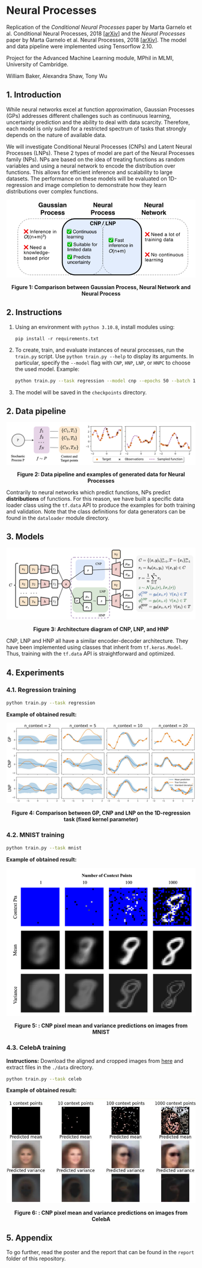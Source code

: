 # Neural Processes
Replication of the *Conditional Neural Processes* paper by Marta Garnelo et al. Conditional Neural Processes, 2018 [[arXiv](https://arxiv.org/abs/1807.01613)] and the *Neural Processes* paper by Marta Garnelo et al. Neural Processes, 2018 [[arXiv](https://arxiv.org/abs/1807.01622)]. The model and data pipeline were implemented using Tensorflow 2.10.



Project for the Advanced Machine Learning module, MPhil in MLMI, University of Cambridge.

William Baker, Alexandra Shaw, Tony Wu



## 1. Introduction

While neural networks excel at function approximation, Gaussian Processes (GPs) addresses different challenges such as continuous learning, uncertainty prediction and the ability to deal with data scarcity. Therefore, each model is only suited for a restricted spectrum of tasks that strongly depends on the nature of available data.

We will investigate Conditional Neural Processes (CNPs) and Latent Neural Processes (LNPs). These 2 types of model are part of the Neural Processes family (NPs). NPs are based on the idea of treating functions as random variables and using a neural network to encode the distribution over functions. This allows for efficient inference and scalability to large datasets. The performance on these models will be evaluated on 1D-regression and image completion to demonstrate how they learn distributions over complex functions.



![np_poster_diagram](figs/1-introduction/np_poster_diagram.png)

<p align = "center"> <b>Figure 1: Comparison between Gaussian Process, Neural Network and Neural Process</b></p>



## 2. Instructions

1. Using an environment with `python 3.10.8`, install modules using:

   ```
   pip install -r requirements.txt
   ```

2. To create, train, and evaluate instances of neural processes, run the `train.py` script. Use `python train.py --help` to display its arguments. In particular, specify the `--model` flag with `CNP`, `HNP`, `LNP`, or `HNPC` to choose the used model. Example:

   ```bash
   python train.py --task regression --model cnp --epochs 50 --batch 128
   ```

3. The model will be saved in the `checkpoints` directory.



## 2. Data pipeline

![data_pipeline](figs/2-data_pipeline/data_pipeline.png)

<p align = "center"> <b>Figure 2: Data pipeline and examples of generated data for Neural Processes</b></p>

Contrarily to neural networks which predict functions, NPs predict **distributions** of functions. For this reason, we have built a specific data loader class using the `tf.data` API to produce the examples for both training and validation. Note that the class definitions for data generators can be found in the `dataloader` module directory.



## 3. Models

![architecture](figs/3-models/architecture.png)

<p align = "center"> <b>Figure 3: Architecture diagram of CNP, LNP, and HNP</b></p>

CNP, LNP and HNP all have a similar encoder-decoder architecture. They have been implemented using classes that inherit from `tf.keras.Model`. Thus, training with the `tf.data` API is straightforward and optimized.



## 4. Experiments

### 4.1. Regression training

```bash
python train.py --task regression
```

**Example of obtained result:**

![1d_regression-fixed_kernel](figs/4-experiments/1d_regression-fixed_kernel.jpeg)

<p align = "center"> <b>Figure 4: Comparison between GP, CNP and LNP on the 1D-regression task (fixed kernel parameter)</b></p>



### 4.2. MNIST training

```bash
python train.py --task mnist
```

**Example of obtained result:**

![mnist-image_completion](figs/4-experiments/mnist-image_completion.png)

<p align = "center"> <b>Figure 5: : CNP pixel mean and variance predictions on images from MNIST</b></p>



### 4.3. CelebA training

**Instructions:** Download the aligned and cropped images from [here](https://mmlab.ie.cuhk.edu.hk/projects/CelebA.html) and extract files in the  `./data` directory.

```bash
python train.py --task celeb
```

**Example of obtained result:**

![celebA-image_completion](figs/4-experiments/celebA-image_completion.jpg)

<p align = "center"> <b>Figure 6: : CNP pixel mean and variance predictions on images from CelebA</b></p>



## 5. Appendix

To go further, read the poster and the report that can be found in the `report` folder of this repository.
